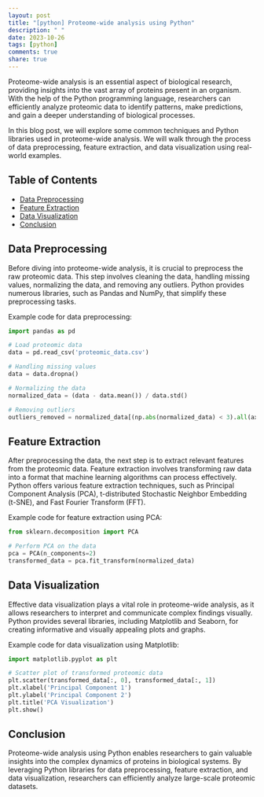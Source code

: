 ```yaml
---
layout: post
title: "[python] Proteome-wide analysis using Python"
description: " "
date: 2023-10-26
tags: [python]
comments: true
share: true
---
```


Proteome-wide analysis is an essential aspect of biological research, providing insights into the vast array of proteins present in an organism. With the help of the Python programming language, researchers can efficiently analyze proteomic data to identify patterns, make predictions, and gain a deeper understanding of biological processes.

In this blog post, we will explore some common techniques and Python libraries used in proteome-wide analysis. We will walk through the process of data preprocessing, feature extraction, and data visualization using real-world examples.

## Table of Contents
- [Data Preprocessing](#data-preprocessing)
- [Feature Extraction](#feature-extraction)
- [Data Visualization](#data-visualization)
- [Conclusion](#conclusion)

## Data Preprocessing <a name="data-preprocessing"></a>

Before diving into proteome-wide analysis, it is crucial to preprocess the raw proteomic data. This step involves cleaning the data, handling missing values, normalizing the data, and removing any outliers. Python provides numerous libraries, such as Pandas and NumPy, that simplify these preprocessing tasks.

Example code for data preprocessing:

```python
import pandas as pd

# Load proteomic data
data = pd.read_csv('proteomic_data.csv')

# Handling missing values
data = data.dropna()

# Normalizing the data
normalized_data = (data - data.mean()) / data.std()

# Removing outliers
outliers_removed = normalized_data[(np.abs(normalized_data) < 3).all(axis=1)]
```

## Feature Extraction <a name="feature-extraction"></a>

After preprocessing the data, the next step is to extract relevant features from the proteomic data. Feature extraction involves transforming raw data into a format that machine learning algorithms can process effectively. Python offers various feature extraction techniques, such as Principal Component Analysis (PCA), t-distributed Stochastic Neighbor Embedding (t-SNE), and Fast Fourier Transform (FFT).

Example code for feature extraction using PCA:

```python
from sklearn.decomposition import PCA

# Perform PCA on the data
pca = PCA(n_components=2)
transformed_data = pca.fit_transform(normalized_data)
```

## Data Visualization <a name="data-visualization"></a>

Effective data visualization plays a vital role in proteome-wide analysis, as it allows researchers to interpret and communicate complex findings visually. Python provides several libraries, including Matplotlib and Seaborn, for creating informative and visually appealing plots and graphs.

Example code for data visualization using Matplotlib:

```python
import matplotlib.pyplot as plt

# Scatter plot of transformed proteomic data
plt.scatter(transformed_data[:, 0], transformed_data[:, 1])
plt.xlabel('Principal Component 1')
plt.ylabel('Principal Component 2')
plt.title('PCA Visualization')
plt.show()
```

## Conclusion <a name="conclusion"></a>

Proteome-wide analysis using Python enables researchers to gain valuable insights into the complex dynamics of proteins in biological systems. By leveraging Python libraries for data preprocessing, feature extraction, and data visualization, researchers can efficiently analyze large-scale proteomic datasets.